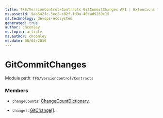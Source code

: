```yaml
---
title: TFS/VersionControl/Contracts GitCommitChanges API | Extensions for Azure DevOps Services
ms.assetid: 5aa542fc-5ec2-c82f-fd3a-40cad9259c15
ms.technology: devops-ecosystem
generated: true
author: chcomley
ms.topic: article
ms.author: chcomley
ms.date: 08/04/2016
---
```


# GitCommitChanges

Module path: `TFS/VersionControl/Contracts`

### Members

* `changeCounts`: [ChangeCountDictionary](../../../TFS/VersionControl/Contracts/ChangeCountDictionary.md).

* `changes`: [GitChange](../../../TFS/VersionControl/Contracts/GitChange.md)[].
